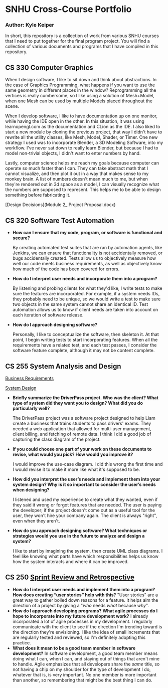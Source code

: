 # SNHU Cross-Course Portfolio
### Author: Kyle Keiper

In short, this repository is a collection of work from various SNHU courses that I need to put together for the final program project. You will find a collection of various documents and programs that I have compiled in this repository.

## CS 330 Computer Graphics

When I design software, I like to sit down and think about abstractions. In the case of Graphics Programming, what happens if you want to use the same 
geometry in different places in the window? Reprogramming all the vertices is really cumbersome, so I like using a solution of Mesh+Model, when one Mesh 
can be used by multiple Models placed throughout the scene. 

When I develop software, I like to have documentation up on one monitor, while having the IDE open in the other. In this situation, it was using learnopengl.com as the documentation and CLion as the IDE. I also liked to start a new module by cloning the previous project, that way I didn't have to rewrite all the utility classes, like Mesh, Model, Shader, or Timer. One new strategy I used was to incorporate Blender, a 3D Modeling Software, into my workflow. I've never sat down to really learn Blender, but because I had to model non-trivial objects, I didn't want to enter numbers by hand.

Lastly, computer science helps me reach my goals because computer can operate so much faster than I can. They can take abstract math that I cannot visualize, and then plot it out in a way that makes sense to my monkey brain. A list of numbers doesn't mean much to me, but when they're rendered out in 3d space as a model, I can visually recognize what the numbers are supposed to represent. This helps me to be able to design something before fabricating it.

[Design Decisions](Module 2_ Project Proposal.docx)

## CS 320 Software Test Automation

* **How can I ensure that my code, program, or software is functional and secure?**

    By creating automated test suites that are ran by automation agents, like Jenkins, we can ensure that functionality is not accidentally removed, or bugs accidentally created. Tests allow us to objectively measure how well our code meets business requirements, as well as objectively know how much of the code has been covered for errors.
* **How do I interpret user needs and incorporate them into a program?**

    By listening and probing clients for what they'd like, I write tests to make sure the features are incorporated. For example, if a system needs IDs, they probably need to be unique, so we would write a test to make sure two objects in the same system cannot share an identical ID. Test automation allows us to know if client needs are taken into account on each iteration of software release.
* **How do I approach designing software?**

    Personally, I like to conceptualize the software, then skeleton it. At that point, I begin writing tests to start incorporating features. When all the requirements have a related test, and each test passes, I consider the software feature complete, although it may not be content complete.
## CS 255 System Analysis and Design

[Business Requirements](https://github.com/kkeiper1103/snhu-portfolio/blob/main/CS%20255%20Business%20Requirements%20Document%20Template%20(kkeiper1103).docx)

[System Design](https://github.com/kkeiper1103/snhu-portfolio/blob/main/Project%202_%20System%20Design%20Document%20-%20kkeiper1103.docx)

* **Briefly summarize the DriverPass project. Who was the client? What type of system did they want you to design?
What did you do particularly well?**

    The DriverPass project was a software project designed to help Liam create a business that trains students to pass drivers' exams. They needed a web application that allowed for multi-user management, client billing, and fetching of remote data. I think I did a good job of capturing the class diagram of the project.
* **If you could choose one part of your work on these documents to revise, what would you pick? How would you improve it?**

    I would improve the use-case diagram. I did this wrong the first time and I would revise it to make it more like what it's supposed to be.
* **How did you interpret the user’s needs and implement them into your system design? Why is it so important to consider the user’s needs when designing?**

    I listened and used my experience to create what they wanted, even if they said it wrong or forgot features that are needed. The user is paying the developer; if the project doesn't come out as a useful tool for the user, they won't hire your company again. The client is always "right", even when they aren't.
* **How do you approach designing software? What techniques or strategies would you use in the future to analyze and design a system?**

    I like to start by imagining the system, then create UML class diagrams. I feel like knowing what parts have which responsibilities helps us know how the system interacts and where it can be improved.

## CS 250 [Sprint Review and Retrospective](https://github.com/kkeiper1103/snhu-portfolio/blob/main/Journal%20-%20Scrum%20Master.docx)
* **How do I interpret user needs and implement them into a program? How does creating “user stories” help with this?**
 "User stories" are a great way to gather boiled down reasons for a feature. It helps aim the direction of a project by giving a "_who_ needs _what_ because _why_". 
* **How do I approach developing programs? What agile processes do I hope to incorporate into my future development work?**
  I already incorporated a lot of agile processes in my development. I regularly communicate with the client to see if the direction I'm trending toward is the direction they're envisioning. I like the idea of small increments that are regularly tested and reviewed, so I'm definitely adopting this practice.
* **What does it mean to be a good team member in software development?**
  In software development, a good team member means doing what I can, when I can, and staying out of things that aren't mine to handle. Agile emphasizes that all developers share the _same_ title, so not having a chip on my shoulder for the type of development I do, whatever that is, is very important. No one member is more important than another, so remembering that might be the best thing I can do.
